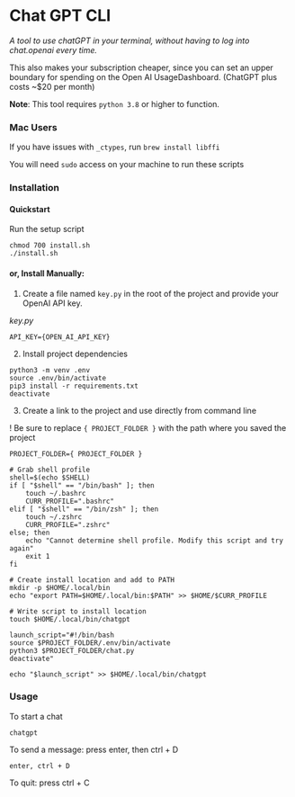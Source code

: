 # Chat GPT CLI
 
_A tool to use chatGPT in your terminal, without having to log into chat.openai every time._

This also makes your subscription cheaper, since you can set an upper boundary for spending on the Open AI UsageDashboard. (ChatGPT plus costs ~$20 per month)

**Note**: This tool requires `python 3.8` or higher to function.


### Mac Users

If you have issues with `_ctypes`, run `brew install libffi`

You will need `sudo` access on your machine to run these scripts

### Installation

#### Quickstart
Run the setup script
```
chmod 700 install.sh
./install.sh
```

#### or, Install Manually:

1. Create a file named `key.py` in the root of the project and provide your OpenAI API key.

_key.py_

```
API_KEY={OPEN_AI_API_KEY}
```

2. Install project dependencies

```
python3 -m venv .env
source .env/bin/activate
pip3 install -r requirements.txt
deactivate
```

3. Create a link to the project and use directly from command line

! Be sure to replace `{ PROJECT_FOLDER }` with the path where you saved the project

```
PROJECT_FOLDER={ PROJECT_FOLDER }

# Grab shell profile
shell=$(echo $SHELL)
if [ "$shell" == "/bin/bash" ]; then
    touch ~/.bashrc
    CURR_PROFILE=".bashrc"
elif [ "$shell" == "/bin/zsh" ]; then
    touch ~/.zshrc
    CURR_PROFILE=".zshrc"
else; then
    echo "Cannot determine shell profile. Modify this script and try again"
    exit 1
fi

# Create install location and add to PATH
mkdir -p $HOME/.local/bin
echo "export PATH=$HOME/.local/bin:$PATH" >> $HOME/$CURR_PROFILE

# Write script to install location
touch $HOME/.local/bin/chatgpt

launch_script="#!/bin/bash
source $PROJECT_FOLDER/.env/bin/activate
python3 $PROJECT_FOLDER/chat.py
deactivate"

echo "$launch_script" >> $HOME/.local/bin/chatgpt
```

### Usage

To start a chat

```
chatgpt
```

To send a message: press enter, then ctrl + D

```
enter, ctrl + D
```

To quit: press ctrl + C
